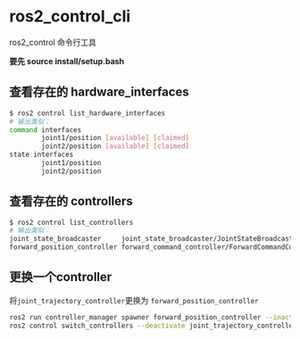 # ros2_control_cli
ros2_control 命令行工具

**要先 source install/setup.bash**

## 查看存在的 hardware_interfaces
```bash
$ ros2 control list_hardware_interfaces
# 输出类似：
command interfaces
        joint1/position [available] [claimed]
        joint2/position [available] [claimed]
state interfaces
        joint1/position
        joint2/position
```
## 查看存在的 controllers
```bash
$ ros2 control list_controllers
# 输出类似：
joint_state_broadcaster     joint_state_broadcaster/JointStateBroadcaster        active #一定会有这个
forward_position_controller forward_command_controller/ForwardCommandController  active 
```
## 更换一个controller
将`joint_trajectory_controller`更换为 `forward_position_controller`
```bash
ros2 run controller_manager spawner forward_position_controller --inactive
ros2 control switch_controllers --deactivate joint_trajectory_controller --activate forward_position_controller
```